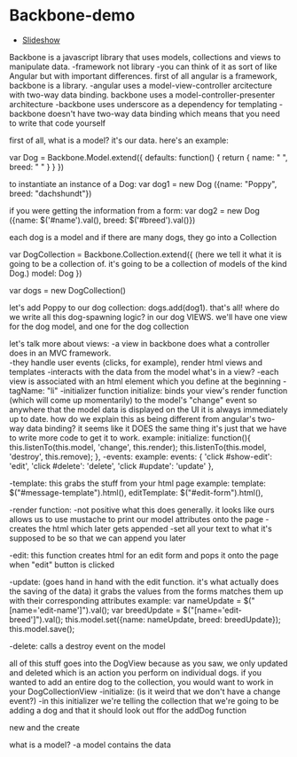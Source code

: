 # Backbone-demo

* [Slideshow](https://docs.google.com/presentation/d/1T5q3-67-gFvPoCzR0-ONnck-Mh95Dhx5IOpGIghytPQ/edit?usp=sharing)

Backbone is a javascript library that uses models, collections and views to manipulate data. 
-framework not library
-you can think of it as sort of like Angular but with important differences. first of all angular is a framework, backbone is a library. 
-angular uses a model-view-controller arcitecture with two-way data binding. backbone uses a model-controller-presenter architecture 
-backbone uses underscore as a dependency for templating
-backbone doesn't have two-way data binding which means that you need to write that code yourself  


first of all, what is a model? it's our data. here's an example: 


var Dog = Backbone.Model.extend({
		defaults: function() {
			return {
			name: " ", 
			breed: " "
		}
	}
})

to instantiate an instance of a Dog:
var dog1 = new Dog ({name: "Poppy", breed: "dachshundt"})

if you were getting the information from a form:
var dog2 = new Dog ({name: $('#name').val(), breed: $('#breed').val()}) 


each dog is a model and if there are many dogs, they go into a Collection

var DogCollection = Backbone.Collection.extend({
	(here we tell it what it is going to be a collection of. it's going to be a collection of models of the kind Dog.)
	model: Dog
})

var dogs = new DogCollection()

let's add Poppy to our dog collection:
dogs.add(dog1). that's all! where do we write all this dog-spawning logic? in our dog VIEWS. we'll have one view for the dog model, and one for the dog collection 

let's talk more about views: 
-a view in backbone does what a controller does in an MVC framework.  
-they handle user events (clicks, for example), render html views and templates
-interacts with the data from the model
what's in a view? 
-each view is associated with an html element which you define at the beginning 
-tagName: "li"
-initializer function
	initialize: binds your view's render function (which will come up momentarily) to the model's "change" event so anywhere that the model data is displayed on the UI it is always immediately up to date. how do we explain this as being different from angular's two-way data binding? it seems like it DOES the same thing it's just that we have to write more code to get it to work. 
  example: 
  initialize: function(){
    this.listenTo(this.model, 'change', this.render);
    this.listenTo(this.model, 'destroy', this.remove);
  },
-events:
	example:
	events: {
	    'click #show-edit': 'edit',
	    'click #delete': 'delete',
	    'click #update': 'update'
  	},

 -template: this grabs the stuff from your html page 
 	example: 
 	 template: $("#message-template").html(),
  	editTemplate: $("#edit-form").html(),

  -render function:
  	-not positive what this does generally. it looks like ours allows us to use mustache to print our model attributes onto the page
  	-creates the html which later gets appended -set all your text to what it's supposed to be so that we can append you later

  -edit: this function creates html for an edit form and pops it onto the page when "edit" button is clicked

  -update: (goes hand in hand with the edit function. it's what actually does the saving of the data)
  	it grabs the values from the forms
  	matches them up with their corresponding attributes
  	example:
  	var nameUpdate = $("[name='edit-name']").val();
    var breedUpdate = $("[name='edit-breed']").val();
    this.model.set({name: nameUpdate, breed: breedUpdate});
    this.model.save();

  -delete: calls a destroy event on the model

  all of this stuff goes into the DogView because as you saw, we only updated and deleted which is an action you perform on individual dogs. if you wanted to add an entire dog to the collection, you would want to work in your DogCollectionView
  -initialize: (is it weird that we don't have a change event?) 
  	-in this initializer we're telling the collection that we're going to be adding a dog and that it should look out ffor the addDog function

new and the create 






what is a model?
-a model contains the data



